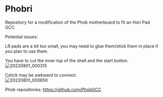 # Phobri
Repository for a modification of the Phob motherboard to fit an Hori Pad GCC

Potential issues: <br />

LR pads are a bit too small, you may need to glue them/stick them in place if you plan to use them. <br />

You have to cut the inner top of the shell and the start button. <br />
![20220801_000315](https://user-images.githubusercontent.com/70654098/184046328-2af9ddf4-17b7-4596-afca-f1adf2bd50b1.jpg) <br />

Cstick may be awkward to connect. <br />
![20220801_000650](https://user-images.githubusercontent.com/70654098/184046262-7341af24-777a-41c7-b3b4-d5ff38a291dc.jpg) <br />

Phob repositories: https://github.com/PhobGCC
